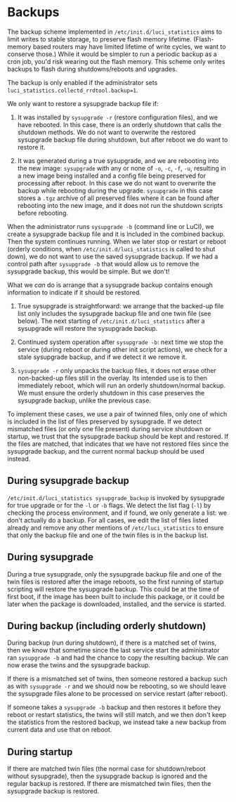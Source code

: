 # Backups

The backup scheme implemented in `/etc/init.d/luci_statistics` aims to
limit writes to stable storage, to preserve flash memory lifetime.
(Flash-memory based routers may have limited lifetime of write cycles,
we want to conserve those.)  While it would be simpler to run a periodic
backup as a cron job, you'd risk wearing out the flash memory.  This
scheme only writes backups to flash during shutdowns/reboots and
upgrades.

The backup is only enabled if the administrator sets
`luci_statistics.collectd_rrdtool.backup=1`.

We only want to restore a sysupgrade backup file if:

1. It was installed by `sysupgrade -r` (restore configuration files), and
   we have rebooted.  In this case, there is an orderly shutdown that calls
   the shutdown methods.  We do not want to overwrite the
   restored sysupgrade backup file during shutdown, but after reboot we
   do want to restore it.

1. It was generated during a true sysupgrade, and we are rebooting into
   the new image: `sysupgrade` with any or none of `-o`, `-c`, `-f`,
   `-u`, resulting in a new image being installed and a config file
   being preserved for processing after reboot.  In this case we do not
   want to overwrite the backup while rebooting during the upgrade.
   `sysupgrade` in this case stores a `.tgz` archive of all preserved
   files where it can be found after rebooting into the new image, and
   it does not run the shutdown scripts before rebooting.

When the administrator runs `sysupgrade -b` (command line or LuCI), we
create a sysupgrade backup file and it is included in the combined
backup.  Then the system continues running.  When we later stop or
restart or reboot (orderly conditions, when
`/etc/init.d/luci_statistics` is called to shut down), we do not want to
use the saved sysupgrade backup.  If we had a control path after
`sysupgrade -b` that would allow us to remove the sysupgrade backup, this
would be simple.  But we don't!

What we *can* do is arrange that a sysupgrade backup contains enough
information to indicate if it should be restored.

1. True sysupgrade is straightforward: we arrange that the backed-up
   file list only includes the sysupgrade backup file and one twin file
   (see below).  The next starting of `/etc/init.d/luci_statistics`
   after a sysupgrade will restore the sysupgrade backup.

1. Continued system operation after `sysupgrade -b`: next time we stop the
   service (during reboot or during other init script actions), we check
   for a stale sysupgrade backup, and if we detect it we remove it.

1. `sysupgrade -r` only unpacks the backup files, it does not erase
   other non-backed-up files still in the overlay.  Its intended use is
   to then immediately reboot, which will run an orderly shutdown/normal
   backup.  We must ensure the orderly shutdown in this case preserves
   the sysupgrade backup, unlike the previous case.

To implement these cases, we use a pair of twinned files, only one of
which is included in the list of files preserved by sysupgrade.  If we
detect mismatched files (or only one file present) during service
shutdown or startup, we trust that the sysupgrade backup should be kept
and restored.  If the files are matched, that indicates that we have not
restored files since the sysupgrade backup, and the current normal
backup should be used instead.

## During sysupgrade backup

`/etc/init.d/luci_statistics sysupgrade_backup` is invoked by sysupgrade
for true upgrade or for the `-l` or `-b` flags.  We detect the list flag
(`-l`) by checking the process environment, and if found, we only
generate a list: we don't actually do a backup.  For all cases, we edit
the list of files listed already and remove any other mentions of
`/etc/luci_statistics` to ensure that only the backup file and one of
the twin files is in the backup list.

## During sysupgrade

During a true sysupgrade, only the sysupgrade backup file and one of the
twin files is restored after the image reboots, so the first running of
startup scripting will restore the sysupgrade backup.  This could be at
the time of first boot, if the image has been built to include this
package, or it could be later when the package is downloaded, installed,
and the service is started.

## During backup (including orderly shutdown)

During backup (run during shutdown), if there is a matched set of twins,
then we know that sometime since the last service start the
administrator ran `sysupgrade -b` and had the chance to copy the
resulting backup.  We can now erase the twins and the sysupgrade backup.

If there is a mismatched set of twins, then someone restored a backup
such as with `sysupgrade -r` and we should now be rebooting, so we
should leave the sysupgrade files alone to be processed on service
restart (after reboot).

If someone takes a `sysupgrade -b` backup and then restores it before
they reboot or restart statistics, the twins will still match, and we
then don't keep the statistics from the restored backup, we instead take
a new backup from current data and use that on reboot.

## During startup

If there are matched twin files (the normal case for shutdown/reboot
without sysupgrade), then the sysupgrade backup is ignored and the
regular backup is restored.  If there are mismatched twin files, then
the sysupgrade backup is restored.
